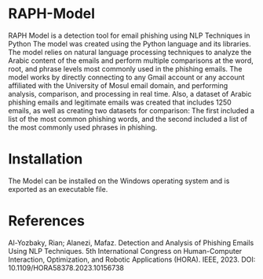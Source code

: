 # RAPH-Model
RAPH Model is a detection tool for email phishing using NLP Techniques in Python
The model was created using the Python language and its libraries. 
The model relies on natural language processing techniques to analyze the Arabic content of the emails and perform multiple comparisons at the word, root, and phrase levels most commonly used in the phishing emails.
The model works by directly connecting to any Gmail account or any account affiliated with the University of Mosul email domain, and performing analysis, comparison, and processing in real time. 
Also, a dataset of Arabic phishing emails and legitimate emails was created that includes 1250 emails, as well as creating two datasets for comparison: 
The first included a list of the most common phishing words, and the second included a list of the most commonly used phrases in phishing.

# Installation
The Model can be installed on the Windows operating system and is exported as an executable file. 

# References
Al-Yozbaky, Rian; Alanezi, Mafaz. Detection and Analysis of Phishing Emails Using NLP Techniques.
5th International Congress on Human-Computer Interaction, Optimization, and Robotic Applications (HORA). IEEE, 2023. DOI: 10.1109/HORA58378.2023.10156738
